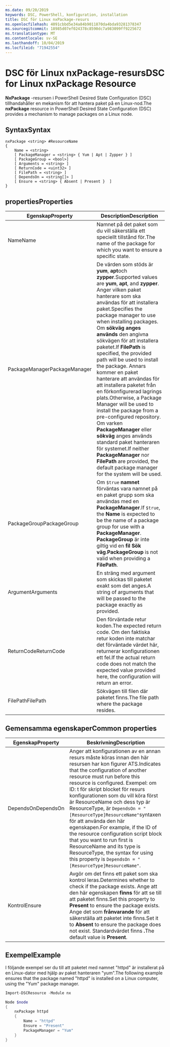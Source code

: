```yaml
---
ms.date: 09/20/2019
keywords: DSC, PowerShell, konfiguration, installation
title: DSC för Linux nxPackage-resurs
ms.openlocfilehash: 4091cbbd5e34a84b9011870da4bda93281378347
ms.sourcegitcommit: 18985d07ef024378c8590dc7a983099ff9225672
ms.translationtype: MT
ms.contentlocale: sv-SE
ms.lasthandoff: 10/04/2019
ms.locfileid: "71942554"
---
```

# <a name="dsc-for-linux-nxpackage-resource"></a><span data-ttu-id="9f4e7-103">DSC för Linux nxPackage-resurs</span><span class="sxs-lookup"><span data-stu-id="9f4e7-103">DSC for Linux nxPackage Resource</span></span>

<span data-ttu-id="9f4e7-104">**NxPackage** -resursen i PowerShell Desired State Configuration (DSC) tillhandahåller en mekanism för att hantera paket på en Linux-nod.</span><span class="sxs-lookup"><span data-stu-id="9f4e7-104">The **nxPackage** resource in PowerShell Desired State Configuration (DSC) provides a mechanism to manage packages on a Linux node.</span></span>

## <a name="syntax"></a><span data-ttu-id="9f4e7-105">Syntax</span><span class="sxs-lookup"><span data-stu-id="9f4e7-105">Syntax</span></span>

```Syntax
nxPackage <string> #ResourceName
{
    Name = <string>
    [ PackageManager = <string> { Yum | Apt | Zypper } ]
    [ PackageGroup = <bool>]
    [ Arguments = <string> ]
    [ ReturnCode = <uint32> ]
    [ FilePath = <string> ]
    [ DependsOn = <string[]> ]
    [ Ensure = <string> { Absent | Present }  ]
}
```

## <a name="properties"></a><span data-ttu-id="9f4e7-106">properties</span><span class="sxs-lookup"><span data-stu-id="9f4e7-106">Properties</span></span>

|<span data-ttu-id="9f4e7-107">Egenskap</span><span class="sxs-lookup"><span data-stu-id="9f4e7-107">Property</span></span> |<span data-ttu-id="9f4e7-108">Description</span><span class="sxs-lookup"><span data-stu-id="9f4e7-108">Description</span></span> |
|---|---|
|<span data-ttu-id="9f4e7-109">Name</span><span class="sxs-lookup"><span data-stu-id="9f4e7-109">Name</span></span> |<span data-ttu-id="9f4e7-110">Namnet på det paket som du vill säkerställa ett speciellt tillstånd för.</span><span class="sxs-lookup"><span data-stu-id="9f4e7-110">The name of the package for which you want to ensure a specific state.</span></span> |
|<span data-ttu-id="9f4e7-111">PackageManager</span><span class="sxs-lookup"><span data-stu-id="9f4e7-111">PackageManager</span></span> |<span data-ttu-id="9f4e7-112">De värden som stöds är **yum**, **apt**och **zypper**.</span><span class="sxs-lookup"><span data-stu-id="9f4e7-112">Supported values are **yum**, **apt**, and **zypper**.</span></span> <span data-ttu-id="9f4e7-113">Anger vilken paket hanterare som ska användas för att installera paket.</span><span class="sxs-lookup"><span data-stu-id="9f4e7-113">Specifies the package manager to use when installing packages.</span></span> <span data-ttu-id="9f4e7-114">Om **sökväg anges används** den angivna sökvägen för att installera paketet.</span><span class="sxs-lookup"><span data-stu-id="9f4e7-114">If **FilePath** is specified, the provided path will be used to install the package.</span></span> <span data-ttu-id="9f4e7-115">Annars kommer en paket hanterare att användas för att installera paketet från en förkonfigurerad lagrings plats.</span><span class="sxs-lookup"><span data-stu-id="9f4e7-115">Otherwise, a Package Manager will be used to install the package from a pre-configured repository.</span></span> <span data-ttu-id="9f4e7-116">Om varken **PackageManager** eller **sökväg** anges används standard paket hanteraren för systemet.</span><span class="sxs-lookup"><span data-stu-id="9f4e7-116">If neither **PackageManager** nor **FilePath** are provided, the default package manager for the system will be used.</span></span> |
|<span data-ttu-id="9f4e7-117">PackageGroup</span><span class="sxs-lookup"><span data-stu-id="9f4e7-117">PackageGroup</span></span> |<span data-ttu-id="9f4e7-118">Om `$true` **namnet** förväntas vara namnet på en paket grupp som ska användas med en **PackageManager**.</span><span class="sxs-lookup"><span data-stu-id="9f4e7-118">If `$true`, the **Name** is expected to be the name of a package group for use with a **PackageManager**.</span></span> <span data-ttu-id="9f4e7-119">**PackageGroup** är inte giltig vid en **fil Sök väg**.</span><span class="sxs-lookup"><span data-stu-id="9f4e7-119">**PackageGroup** is not valid when providing a **FilePath**.</span></span> |
|<span data-ttu-id="9f4e7-120">Argument</span><span class="sxs-lookup"><span data-stu-id="9f4e7-120">Arguments</span></span> |<span data-ttu-id="9f4e7-121">En sträng med argument som skickas till paketet exakt som det anges.</span><span class="sxs-lookup"><span data-stu-id="9f4e7-121">A string of arguments that will be passed to the package exactly as provided.</span></span> |
|<span data-ttu-id="9f4e7-122">ReturnCode</span><span class="sxs-lookup"><span data-stu-id="9f4e7-122">ReturnCode</span></span> |<span data-ttu-id="9f4e7-123">Den förväntade retur koden.</span><span class="sxs-lookup"><span data-stu-id="9f4e7-123">The expected return code.</span></span> <span data-ttu-id="9f4e7-124">Om den faktiska retur koden inte matchar det förväntade värdet här, returnerar konfigurationen ett fel.</span><span class="sxs-lookup"><span data-stu-id="9f4e7-124">If the actual return code does not match the expected value provided here, the configuration will return an error.</span></span> |
|<span data-ttu-id="9f4e7-125">FilePath</span><span class="sxs-lookup"><span data-stu-id="9f4e7-125">FilePath</span></span> |<span data-ttu-id="9f4e7-126">Sökvägen till filen där paketet finns.</span><span class="sxs-lookup"><span data-stu-id="9f4e7-126">The file path where the package resides.</span></span> |

## <a name="common-properties"></a><span data-ttu-id="9f4e7-127">Gemensamma egenskaper</span><span class="sxs-lookup"><span data-stu-id="9f4e7-127">Common properties</span></span>

|<span data-ttu-id="9f4e7-128">Egenskap</span><span class="sxs-lookup"><span data-stu-id="9f4e7-128">Property</span></span> |<span data-ttu-id="9f4e7-129">Beskrivning</span><span class="sxs-lookup"><span data-stu-id="9f4e7-129">Description</span></span> |
|---|---|
|<span data-ttu-id="9f4e7-130">DependsOn</span><span class="sxs-lookup"><span data-stu-id="9f4e7-130">DependsOn</span></span> |<span data-ttu-id="9f4e7-131">Anger att konfigurationen av en annan resurs måste köras innan den här resursen har kon figurer ATS.</span><span class="sxs-lookup"><span data-stu-id="9f4e7-131">Indicates that the configuration of another resource must run before this resource is configured.</span></span> <span data-ttu-id="9f4e7-132">Exempel: om ID: t för skript blocket för resurs konfigurationen som du vill köra först är ResourceName och dess typ är ResourceType, är `DependsOn = "[ResourceType]ResourceName"`syntaxen för att använda den här egenskapen.</span><span class="sxs-lookup"><span data-stu-id="9f4e7-132">For example, if the ID of the resource configuration script block that you want to run first is ResourceName and its type is ResourceType, the syntax for using this property is `DependsOn = "[ResourceType]ResourceName"`.</span></span> |
|<span data-ttu-id="9f4e7-133">Kontrol</span><span class="sxs-lookup"><span data-stu-id="9f4e7-133">Ensure</span></span> |<span data-ttu-id="9f4e7-134">Avgör om det finns ett paket som ska kontrol leras.</span><span class="sxs-lookup"><span data-stu-id="9f4e7-134">Determines whether to check if the package exists.</span></span> <span data-ttu-id="9f4e7-135">Ange att den här egenskapen **finns** för att se till att paketet finns.</span><span class="sxs-lookup"><span data-stu-id="9f4e7-135">Set this property to **Present** to ensure the package exists.</span></span> <span data-ttu-id="9f4e7-136">Ange det som **frånvarande** för att säkerställa att paketet inte finns.</span><span class="sxs-lookup"><span data-stu-id="9f4e7-136">Set it to **Absent** to ensure the package does not exist.</span></span> <span data-ttu-id="9f4e7-137">Standardvärdet finns **.**</span><span class="sxs-lookup"><span data-stu-id="9f4e7-137">The default value is **Present**.</span></span> |

## <a name="example"></a><span data-ttu-id="9f4e7-138">Exempel</span><span class="sxs-lookup"><span data-stu-id="9f4e7-138">Example</span></span>

<span data-ttu-id="9f4e7-139">I följande exempel ser du till att paketet med namnet "httpd" är installerat på en Linux-dator med hjälp av paket hanteraren "yum".</span><span class="sxs-lookup"><span data-stu-id="9f4e7-139">The following example ensures that the package named "httpd" is installed on a Linux computer, using the "Yum" package manager.</span></span>

```powershell
Import-DSCResource -Module nx

Node $node
{
    nxPackage httpd
    {
        Name = "httpd"
        Ensure = "Present"
        PackageManager = "Yum"
    }
}
```